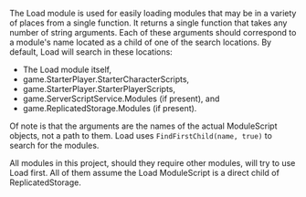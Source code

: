 The Load module is used for easily loading modules that may be in a variety of places from a single function. It returns a single function that takes any number of string arguments. Each of these arguments should correspond to a module's name located as a child of one of the search locations. By default, Load will search in these locations:

* The Load module itself, 
* game.StarterPlayer.StarterCharacterScripts,
* game.StarterPlayer.StarterPlayerScripts,
* game.ServerScriptService.Modules (if present), and
* game.ReplicatedStorage.Modules (if present).

Of note is that the arguments are the names of the actual ModuleScript objects, not a path to them. Load uses `FindFirstChild(name, true)` to search for the modules.

All modules in this project, should they require other modules, will try to use Load first. All of them assume the Load ModuleScript is a direct child of ReplicatedStorage.